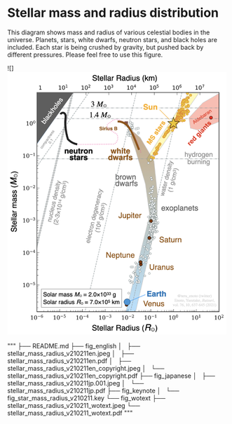 # Stellar mass and radius distribution 
This diagram shows mass and radius of various celestial bodies in the universe. Planets, stars, white dwarfs, neutron stars, and black holes are included. Each star is being crushed by gravity, but pushed back by different pressures. Please feel free to use this figure. 

![]<img src="https://github.com/tenoto/stellar_mass_and_radius/raw/main/fig_english/stellar_mass_radius_v210211en_copyright.jpeg" width="500" height="600">

"""
├── README.md
├── fig_english
│   ├── stellar_mass_radius_v210211en.jpeg
│   ├── stellar_mass_radius_v210211en.pdf
│   ├── stellar_mass_radius_v210211en_copyright.jpeg
│   └── stellar_mass_radius_v210211en_copyright.pdf
├── fig_japanese
│   ├── stellar_mass_radius_v210211jp.001.jpeg
│   └── stellar_mass_radius_v210211jp.pdf
├── fig_keynote
│   └── fig_star_mass_radius_v210211.key
└── fig_wotext
    ├── stellar_mass_radius_v210211_wotext.jpeg
    └── stellar_mass_radius_v210211_wotext.pdf
"""
